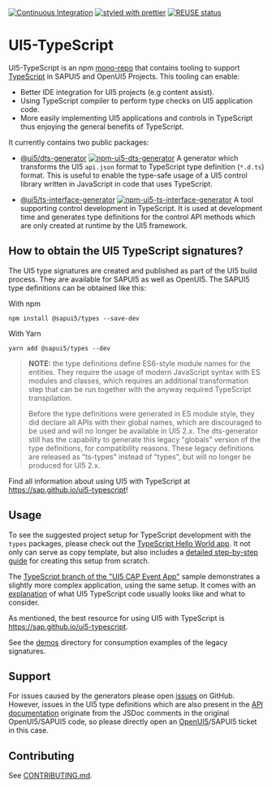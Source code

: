 [![Continuous Integration](https://github.com/SAP/ui5-typescript/actions/workflows/ci.yml/badge.svg?event=push)](https://github.com/SAP/ui5-typescript/actions/workflows/ci.yml)
[![styled with prettier](https://img.shields.io/badge/styled_with-prettier-ff69b4.svg)](https://github.com/prettier/prettier)
[![REUSE status](https://api.reuse.software/badge/github.com/SAP/ui5-typescript)](https://api.reuse.software/info/github.com/SAP/ui5-typescript)

# UI5-TypeScript

UI5-TypeScript is an npm [mono-repo][mono-repo] that contains tooling to support [TypeScript][typescript] in SAPUI5 and OpenUI5 Projects.
This tooling can enable:

- Better IDE integration for UI5 projects (e.g content assist).
- Using TypeScript compiler to perform type checks on UI5 application code.
- More easily implementing UI5 applications and controls in TypeScript thus enjoying the general benefits of TypeScript.

It currently contains two public packages:

- [@ui5/dts-generator](./packages/dts-generator) [![npm-ui5-dts-generator][npm-ui5-dts-generator-image]][npm-ui5-dts-generator-url] A generator which transforms the UI5 `api.json` format to TypeScript type definition (`*.d.ts`) format. This is useful to enable the type-safe usage of a UI5 control library written in JavaScript in code that uses TypeScript.

- [@ui5/ts-interface-generator](./packages/ts-interface-generator) [![npm-ui5-ts-interface-generator][npm-ui5-ts-interface-generator-image]][npm-ui5-ts-interface-generator-url] A tool supporting control development in TypeScript. It is used at development time and generates type definitions for the control API methods which are only created at runtime by the UI5 framework.

[npm-ui5-dts-generator-image]: https://img.shields.io/npm/v/@ui5/dts-generator.svg
[npm-ui5-dts-generator-url]: https://www.npmjs.com/package/@ui5/dts-generator
[npm-ui5-ts-interface-generator-image]: https://img.shields.io/npm/v/@ui5/ts-interface-generator.svg
[npm-ui5-ts-interface-generator-url]: https://www.npmjs.com/package/@ui5/ts-interface-generator

## How to obtain the UI5 TypeScript signatures?

The UI5 type signatures are created and published as part of the UI5 build process. They are available for SAPUI5 as well as OpenUI5. The SAPUI5 type definitions can be obtained like this:

With npm

`npm install @sapui5/types --save-dev`

With Yarn

`yarn add @sapui5/types --dev`

> **NOTE:** the type definitions define ES6-style module names for the entities. They require the usage of modern JavaScript syntax with ES modules and classes, which requires an additional transformation step that can be run together with the anyway required TypeScript transpilation.
>
> Before the type definitions were generated in ES module style, they did declare all APIs with their global names, which are discouraged to be used and will no longer be available in UI5 2.x. The dts-generator still has the capability to generate this legacy "globals" version of the type definitions, for compatibility reasons. These legacy definitions are released as "ts-types" instead of "types", but will no longer be produced for UI5 2.x.

Find all information about using UI5 with TypeScript at https://sap.github.io/ui5-typescript!

## Usage

To see the suggested project setup for TypeScript development with the `types` packages, please check out the [TypeScript Hello World app](https://github.com/SAP-samples/ui5-typescript-helloworld). It not only can serve as copy template, but also includes a [detailed step-by-step guide](https://github.com/SAP-samples/ui5-typescript-helloworld/blob/main/step-by-step.md) for creating this setup from scratch.

The [TypeScript branch of the "UI5 CAP Event App"](https://github.com/SAP-samples/ui5-cap-event-app/tree/typescript) sample demonstrates a slightly more complex application, using the same setup. It comes with an [explanation](https://github.com/SAP-samples/ui5-cap-event-app/blob/typescript/docs/typescript.md) of what UI5 TypeScript code usually looks like and what to consider.

As mentioned, the best resource for using UI5 with TypeScript is https://sap.github.io/ui5-typescript.

See the [demos](./demos) directory for consumption examples of the legacy signatures.

## Support

For issues caused by the generators please open [issues](https://github.com/SAP/ui5-typescript/issues) on GitHub.<br>
However, issues in the UI5 type definitions which are also present in the [API documentation](https://ui5.sap.com/#/api) originate from the JSDoc comments in the original OpenUI5/SAPUI5 code, so please directly open an [OpenUI5](https://github.com/SAP/openui5/issues)/SAPUI5 ticket in this case.

## Contributing

See [CONTRIBUTING.md](./CONTRIBUTING.md).

[typescript]: https://www.typescriptlang.org/
[mono-repo]: https://github.com/babel/babel/blob/master/doc/design/monorepo.md
[openui5]: https://openui5.org/
[ui5-tooling]: https://github.com/SAP/ui5-tooling
